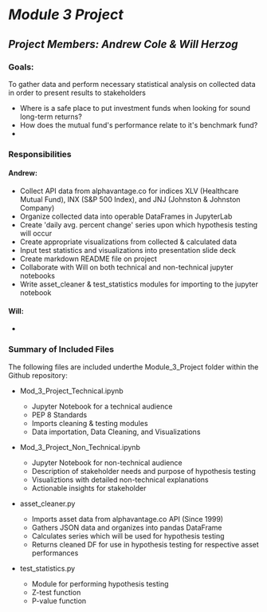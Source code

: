 # *Module 3 Project*

## *Project Members: Andrew Cole & Will Herzog*

### Goals:
To gather data and perform necessary statistical analysis on collected data in order to present results to stakeholders
- Where is a safe place to put investment funds when looking for sound long-term returns? 
- How does the mutual fund's performance relate to it's benchmark fund?
- 

### Responsibilities
#### Andrew:
- Collect API data from alphavantage.co for indices XLV (Healthcare Mutual Fund), INX (S&P 500 Index), and JNJ (Johnston & Johnston Company)
- Organize collected data into operable DataFrames in JupyterLab
- Create 'daily avg. percent change' series upon which hypothesis testing will occur
- Create appropriate visualizations from collected & calculated data 
- Input test statistics and visualizations into presentation slide deck
- Create markdown README file on project
- Collaborate with Will on both technical and non-technical jupyter notebooks
- Write asset_cleaner & test_statistics modules for importing to the jupyter notebook

#### Will:
- 

### Summary of Included Files
The following files are included underthe Module_3_Project folder within the Github repository:
- Mod_3_Project_Technical.ipynb
    - Jupyter Notebook for a technical audience
    - PEP 8 Standards
    - Imports cleaning & testing modules
    - Data importation, Data Cleaning, and Visualizations

- Mod_3_Project_Non_Technical.ipynb
    - Jupyter Notebook for non-technical audience
    - Description of stakeholder needs and purpose of hypothesis testing
    - Visualiztions with detailed non-technical explanations
    - Actionable insights for stakeholder
    
- asset_cleaner.py
    - Imports asset data from alphavantage.co API (Since 1999)
    - Gathers JSON data and organizes into pandas DataFrame
    - Calculates series which will be used for hypothesis testing
    - Returns cleaned DF for use in hypothesis testing for respective asset performances
    
- test_statistics.py
    - Module for performing hypothesis testing 
    - Z-test function
    - P-value function